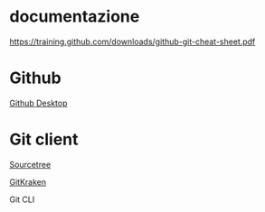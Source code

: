 # documentazione
https://training.github.com/downloads/github-git-cheat-sheet.pdf

# Github
[Github Desktop](https://desktop.github.com/)

# Git client

[Sourcetree](https://www.sourcetreeapp.com/)

[GitKraken](https://www.gitkraken.com/)

Git CLI

